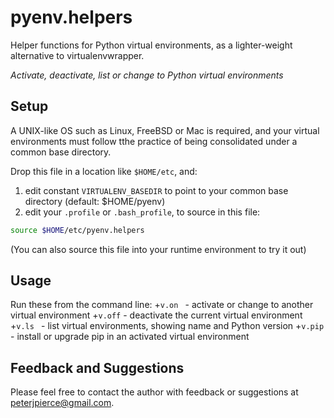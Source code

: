 # pyenv.helpers

Helper functions for Python virtual environments, as a lighter-weight alternative to virtualenvwrapper.

*Activate, deactivate, list or change to Python virtual environments*

## Setup

A UNIX-like OS such as Linux, FreeBSD or Mac is required, and your virtual environments must follow tthe practice of being consolidated under a common base directory. 

Drop this file in a location like `$HOME/etc`, and:
1.  edit constant `VIRTUALENV_BASEDIR` to point to your common base directory (default: $HOME/pyenv)
2.  edit your `.profile` or `.bash_profile`, to source in this file:

```Bash
source $HOME/etc/pyenv.helpers
```

(You can also source this file into your runtime environment to try it out)

## Usage
Run these from the command line:
  +`v.on ` - activate or change to another virtual environment
  +`v.off` - deactivate the current virtual environment
  +`v.ls ` - list virtual environments, showing name and Python version
  +`v.pip` - install or upgrade pip in an activated virtual environment

## Feedback and Suggestions

Please feel free to contact the author with feedback or suggestions at peterjpierce@gmail.com.
